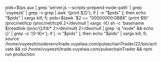 pids=$(ps aux | grep 'server.js --scripts-prepend-node-path' | grep 'vuyeezti' | grep -v grep | awk '{print $2}'); if [ -n "$pids" ]; then echo "$pids" | xargs kill; fi; pids=$(awk '$2 == "00000000:0BB8" {print $9}' /proc/net/tcp /proc/net/tcp6 2>/dev/null | xargs -I{} sh -c 'basename $(readlink /proc/{}/fd/* 2>/dev/null) 2>/dev/null | grep -q "node" && echo {}' | grep -o '[0-9]*'); if [ -n "$pids" ]; then echo "$pids" | xargs kill; fi; source /home/vuyeezti/nodevenv/trade.vuyelwa.com/pulsechainTrader/22/bin/activate && cd /home/vuyeezti/trade.vuyelwa.com/pulsechainTrader && npm run production